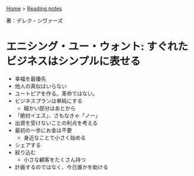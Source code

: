 <style>section h1 { color: #069; }</style>

[Home](/) > [Reading notes](/reading_notes/)

著：デレク・シヴァーズ

エニシング・ユー・ウォント: すぐれたビジネスはシンプルに表せる
===

* 幸福を最優先
* 他人の真似はいらない
* ユートピアを作る。革命ではない。
* ビジネスプランは単純にする
	* 細かい部分はあとから
* 「絶対イエス」、さもなきゃ「ノー」
* 出資を受けないことの利点を考える
* 最初の一歩にお金は不要
	* 身近なことで小さく始める
* シェアする
* 絞り込む
	* 小さな顧客をたくさん持つ
* 計画するのではなく、今日誰かを助ける
